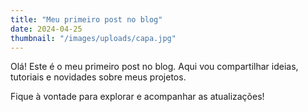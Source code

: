 ```yaml
---
title: "Meu primeiro post no blog"
date: 2024-04-25
thumbnail: "/images/uploads/capa.jpg"
---
```


Olá! Este é o meu primeiro post no blog. Aqui vou compartilhar ideias, tutoriais e novidades sobre meus projetos.

Fique à vontade para explorar e acompanhar as atualizações!
